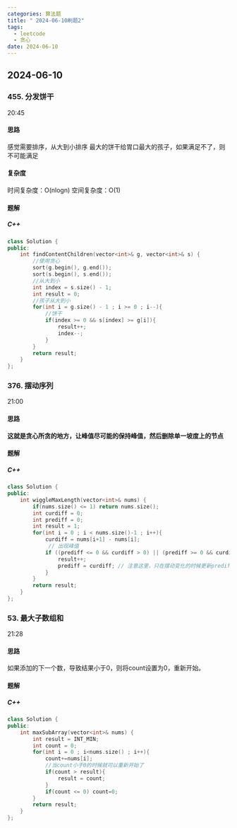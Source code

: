 ```yaml
---
categories: 算法题
title: " 2024-06-10刷题2"
tags:
  - leetcode
  - 贪心
date: 2024-06-10
---
```

## 2024-06-10
### 455. 分发饼干
20:45
#### 思路
感觉需要排序，从大到小排序
最大的饼干给胃口最大的孩子，如果满足不了，则不可能满足

#### 复杂度
时间复杂度：O(nlogn)
空间复杂度：O(1)

#### 题解
##### C++
```C++
class Solution {
public:
    int findContentChildren(vector<int>& g, vector<int>& s) {
        //使用贪心
        sort(g.begin(), g.end());
        sort(s.begin(), s.end());
        //从大到小
        int index = s.size() - 1;
        int result = 0;
        //孩子从大到小
        for(int i = g.size() - 1 ; i >= 0 ; i--){
            //饼干
            if(index >= 0 && s[index] >= g[i]){
                result++;
                index--;
            }
        }
        return result;
    }
};
```


### 376. 摆动序列
21:00
#### 思路
**这就是贪心所贪的地方，让峰值尽可能的保持峰值，然后删除单一坡度上的节点**
#### 题解
##### C++
```C++
class Solution {
public:
    int wiggleMaxLength(vector<int>& nums) {
        if(nums.size() <= 1) return nums.size();
        int curdiff = 0;
        int prediff = 0;
        int result = 1;
        for(int i = 0 ; i < nums.size()-1 ; i++){
            curdiff = nums[i+1] - nums[i];
             // 出现峰值
            if ((prediff <= 0 && curdiff > 0) || (prediff >= 0 && curdiff < 0)) {
                result++;
                prediff = curdiff; // 注意这里，只在摆动变化的时候更新prediff
            }
        }
        return result;
    }
};
```

### 53. 最大子数组和
21:28
#### 思路
如果添加的下一个数，导致结果小于0，则将count设置为0，重新开始。
#### 题解
##### C++
```C++
class Solution {
public:
    int maxSubArray(vector<int>& nums) {
        int result = INT_MIN;
        int count = 0;
        for(int i = 0 ; i<nums.size() ; i++){
            count+=nums[i];
            //当count小于0的时候就可以重新开始了
            if(count > result){
                result = count;
            }
            if(count <= 0) count=0;
        }
        return result;
    }
};
```







